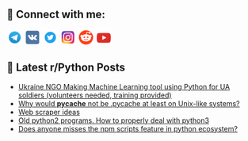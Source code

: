 ## 🔎 Connect with me:
[<img src="https://github.com/bullbesh/bullbesh/blob/main/images/Telegram.png" width="32" height="32" />](https://t.me/bullbesh)
[<img src="https://github.com/bullbesh/bullbesh/blob/main/images/VK.png" width="32" height="32" />](https://vk.com/bullbesh)
[<img src="https://github.com/bullbesh/bullbesh/blob/main/images/Twitter.png" width="32" height="32" />](https://twitter.com/bullbesh1)
[<img src="https://github.com/bullbesh/bullbesh/blob/main/images/Instagram.png" width="32" height="32" />](https://www.instagram.com/bullbesh)
[<img src="https://github.com/bullbesh/bullbesh/blob/main/images/Reddit.png" width="32" height="32" />](https://www.reddit.com/user/bullbesh)
[<img src="https://github.com/bullbesh/bullbesh/blob/main/images/YouTube.png" width="32" height="32" />](https://www.youtube.com/channel/UCtfjRs6uzgq5mfm8S06WTcg)

## 📕 Latest r/Python Posts
<!-- BLOG-POST-LIST:START -->
- [Ukraine NGO Making Machine Learning tool using Python for UA soldiers &lpar;volunteers needed, training provided&rpar;](https://www.reddit.com/r/Python/comments/z3v1vt/ukraine_ngo_making_machine_learning_tool_using/)
- [Why would __pycache__ not be .pycache at least on Unix-like systems?](https://www.reddit.com/r/Python/comments/z3ur3k/why_would_pycache_not_be_pycache_at_least_on/)
- [Web scraper ideas](https://www.reddit.com/r/Python/comments/z3u83j/web_scraper_ideas/)
- [Old python2 programs. How to properly deal with python3](https://www.reddit.com/r/Python/comments/z3t045/old_python2_programs_how_to_properly_deal_with/)
- [Does anyone misses the npm scripts feature in python ecosystem?](https://www.reddit.com/r/Python/comments/z3ryhd/does_anyone_misses_the_npm_scripts_feature_in/)
<!-- BLOG-POST-LIST:END -->

